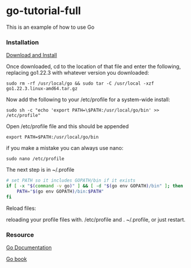 # go-tutorial-full
This is an example of how to use Go

### Installation

[Download and Install](https://go.dev/doc/install)

Once downloaded, cd to the location of that file and enter the following, replacing go1.22.3 with whatever version you downloaded:

```console 
sudo rm -rf /usr/local/go && sudo tar -C /usr/local -xzf go1.22.3.linux-amd64.tar.gz
```

Now add the following to your /etc/profile for a system-wide install:

```console
sudo sh -c "echo 'export PATH=\$PATH:/usr/local/go/bin' >> /etc/profile"
```

Open /etc/profile file and this should be appended

```console
export PATH=$PATH:/usr/local/go/bin
```

if you make a mistake you can always use nano:

```console
sudo nano /etc/profile
```

The next step is  in ~/.profile

```bash 
# set PATH so it includes GOPATH/bin if it exists
if [ -x "$(command -v go)" ] && [ -d "$(go env GOPATH)/bin" ]; then
    PATH="$(go env GOPATH)/bin:$PATH"
fi
```

Reload files:

reloading your profile files with. /etc/profile and . ~/.profile, or just restart.

### Resource

[Go Documentation](https://go.dev/doc/)

[Go book](https://www.openmymind.net/assets/go/go.pdf)
